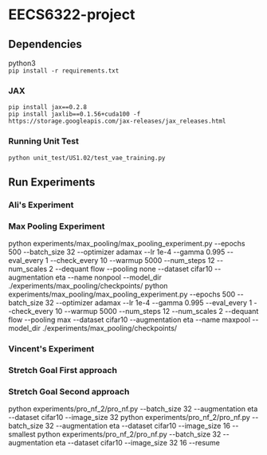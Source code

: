 # EECS6322-project

## Dependencies
python3 </br>
`pip install -r requirements.txt`

### JAX
`pip install jax==0.2.8` </br>
`pip install jaxlib==0.1.56+cuda100 -f https://storage.googleapis.com/jax-releases/jax_releases.html`

### Running Unit Test
`python unit_test/US1.02/test_vae_training.py `

## Run Experiments

### Ali's Experiment

### Max Pooling Experiment
python experiments/max_pooling/max_pooling_experiment.py --epochs 500 --batch_size 32 --optimizer adamax --lr 1e-4 --gamma 0.995 --eval_every 1 --check_every 10 --warmup 5000 --num_steps 12 --num_scales 2 --dequant flow --pooling none --dataset cifar10 --augmentation eta --name nonpool --model_dir ./experiments/max_pooling/checkpoints/
python experiments/max_pooling/max_pooling_experiment.py --epochs 500 --batch_size 32 --optimizer adamax --lr 1e-4 --gamma 0.995 --eval_every 1 --check_every 10 --warmup 5000 --num_steps 12 --num_scales 2 --dequant flow --pooling max --dataset cifar10 --augmentation eta --name maxpool --model_dir ./experiments/max_pooling/checkpoints/

### Vincent's Experiment

### Stretch Goal First approach

### Stretch Goal Second approach
python experiments/pro_nf_2/pro_nf.py --batch_size 32 --augmentation eta --dataset cifar10 --image_size 32
python experiments/pro_nf_2/pro_nf.py --batch_size 32 --augmentation eta --dataset cifar10 --image_size 16 --smallest
python experiments/pro_nf_2/pro_nf.py --batch_size 32 --augmentation eta --dataset cifar10 --image_size 32 16 --resume